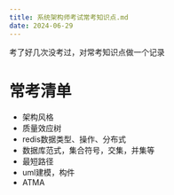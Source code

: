 ```yaml
---
title: 系统架构师考试常考知识点.md
date: 2024-06-29
---
```

考了好几次没考过，对常考知识点做一个记录

# 常考清单
- 架构风格
- 质量效应树
- redis数据类型、操作、分布式
- 数据库范式，集合符号，交集，并集等
- 最短路径
- uml建模，构件
- ATMA


